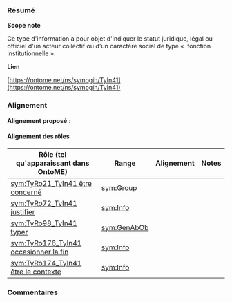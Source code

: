 ### Résumé

**Scope note**

Ce type d'information a pour objet d'indiquer le statut juridique, légal ou officiel d'un acteur collectif ou d'un caractère social de type «  fonction institutionnelle ».

**Lien**

[https://ontome.net/ns/symogih/TyIn41](https://ontome.net/ns/symogih/TyIn41)

### Alignement

**Alignement proposé** :

#### Alignement des rôles

| Rôle (tel qu'apparaissant dans OntoME) | Range | Alignement | Notes |
| ----- | ----- | ----- | ----- |
| [sym:TyRo21_TyIn41 être concerné](https://ontome.net/ns/symogih/TyRo21_TyIn41) | [sym:Group](https://ontome.net/ns/symogih/Group) |   |   |
| [sym:TyRo72_TyIn41 justifier](https://ontome.net/ns/symogih/TyRo72_TyIn41) | [sym:Info](https://ontome.net/ns/symogih/Info) |   |   |
| [sym:TyRo98_TyIn41 typer](https://ontome.net/ns/symogih/TyRo98_TyIn41) | [sym:GenAbOb](https://ontome.net/ns/symogih/GenAbOb) |   |   |
| [sym:TyRo176_TyIn41 occasionner la fin](https://ontome.net/ns/symogih/TyRo176_TyIn41) | [sym:Info](https://ontome.net/ns/symogih/Info) |   |   |
| [sym:TyRo174_TyIn41 être le contexte](https://ontome.net/ns/symogih/TyRo174_TyIn41) | [sym:Info](https://ontome.net/ns/symogih/Info) |   |   |

### Commentaires